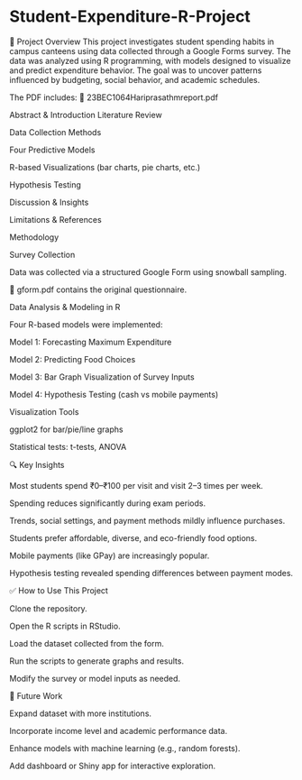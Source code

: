 # Student-Expenditure-R-Project

📌 Project Overview
This project investigates student spending habits in campus canteens using data collected through a Google Forms survey. The data was analyzed using R programming, with models designed to visualize and predict expenditure behavior. The goal was to uncover patterns influenced by budgeting, social behavior, and academic schedules.

The PDF includes:
📎 23BEC1064Hariprasathmreport.pdf

Abstract & Introduction
Literature Review

Data Collection Methods

Four Predictive Models

R-based Visualizations (bar charts, pie charts, etc.)

Hypothesis Testing

Discussion & Insights

Limitations & References

Methodology

Survey Collection

Data was collected via a structured Google Form using snowball sampling.

📎 gform.pdf contains the original questionnaire.

Data Analysis & Modeling in R

Four R-based models were implemented:

Model 1: Forecasting Maximum Expenditure

Model 2: Predicting Food Choices

Model 3: Bar Graph Visualization of Survey Inputs

Model 4: Hypothesis Testing (cash vs mobile payments)

Visualization Tools

ggplot2 for bar/pie/line graphs

Statistical tests: t-tests, ANOVA

🔍 Key Insights

Most students spend ₹0–₹100 per visit and visit 2–3 times per week.

Spending reduces significantly during exam periods.

Trends, social settings, and payment methods mildly influence purchases.

Students prefer affordable, diverse, and eco-friendly food options.

Mobile payments (like GPay) are increasingly popular.

Hypothesis testing revealed spending differences between payment modes.

✅ How to Use This Project

Clone the repository.

Open the R scripts in RStudio.

Load the dataset collected from the form.

Run the scripts to generate graphs and results.

Modify the survey or model inputs as needed.


📝 Future Work

Expand dataset with more institutions.

Incorporate income level and academic performance data.

Enhance models with machine learning (e.g., random forests).

Add dashboard or Shiny app for interactive exploration.

